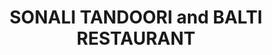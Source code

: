 ---
title: "SONALI TANDOORI and BALTI RESTAURANT"
address: "703, Lisburn Rd, Belfast, Co. Antrim BT9 7GU"
tel: "028 9066 6833"
county: "Antrim"
category: "Indian Restaurants"
type: "Content"
lat: "054.5723360000"
lng: "-005.9602000000"
---